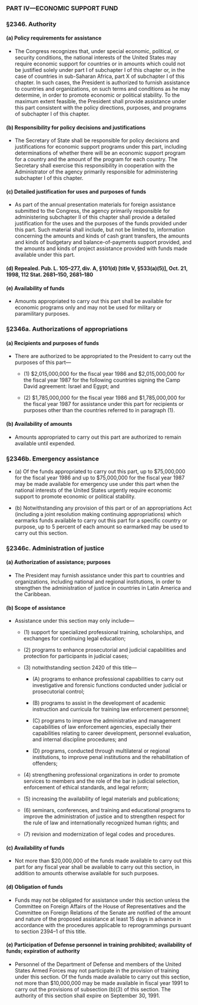 ### PART IV—ECONOMIC SUPPORT FUND

### §2346. Authority
#### (a) Policy requirements for assistance
* The Congress recognizes that, under special economic, political, or security conditions, the national interests of the United States may require economic support for countries or in amounts which could not be justified solely under part I of subchapter I of this chapter or, in the case of countries in sub-Saharan Africa, part X of subchapter I of this chapter. In such cases, the President is authorized to furnish assistance to countries and organizations, on such terms and conditions as he may determine, in order to promote economic or political stability. To the maximum extent feasible, the President shall provide assistance under this part consistent with the policy directions, purposes, and programs of subchapter I of this chapter.

#### (b) Responsibility for policy decisions and justifications
* The Secretary of State shall be responsible for policy decisions and justifications for economic support programs under this part, including determinations of whether there will be an economic support program for a country and the amount of the program for each country. The Secretary shall exercise this responsibility in cooperation with the Administrator of the agency primarily responsible for administering subchapter I of this chapter.

#### (c) Detailed justification for uses and purposes of funds
* As part of the annual presentation materials for foreign assistance submitted to the Congress, the agency primarily responsible for administering subchapter II of this chapter shall provide a detailed justification for the uses and the purposes of the funds provided under this part. Such material shall include, but not be limited to, information concerning the amounts and kinds of cash grant transfers, the amounts and kinds of budgetary and balance-of-payments support provided, and the amounts and kinds of project assistance provided with funds made available under this part.

#### (d) Repealed. Pub. L. 105–277, div. A, §101(d) [title V, §533(a)(5)], Oct. 21, 1998, 112 Stat. 2681–150, 2681–180
#### (e) Availability of funds
* Amounts appropriated to carry out this part shall be available for economic programs only and may not be used for military or paramilitary purposes.

### §2346a. Authorizations of appropriations
#### (a) Recipients and purposes of funds
* There are authorized to be appropriated to the President to carry out the purposes of this part—

  * (1) $2,015,000,000 for the fiscal year 1986 and $2,015,000,000 for the fiscal year 1987 for the following countries signing the Camp David agreement: Israel and Egypt; and

  * (2) $1,785,000,000 for the fiscal year 1986 and $1,785,000,000 for the fiscal year 1987 for assistance under this part for recipients or purposes other than the countries referred to in paragraph (1).

#### (b) Availability of amounts
* Amounts appropriated to carry out this part are authorized to remain available until expended.

### §2346b. Emergency assistance
* (a) Of the funds appropriated to carry out this part, up to $75,000,000 for the fiscal year 1986 and up to $75,000,000 for the fiscal year 1987 may be made available for emergency use under this part when the national interests of the United States urgently require economic support to promote economic or political stability.

* (b) Notwithstanding any provision of this part or of an appropriations Act (including a joint resolution making continuing appropriations) which earmarks funds available to carry out this part for a specific country or purpose, up to 5 percent of each amount so earmarked may be used to carry out this section.

### §2346c. Administration of justice
#### (a) Authorization of assistance; purposes
* The President may furnish assistance under this part to countries and organizations, including national and regional institutions, in order to strengthen the administration of justice in countries in Latin America and the Caribbean.

#### (b) Scope of assistance
* Assistance under this section may only include—

  * (1) support for specialized professional training, scholarships, and exchanges for continuing legal education;

  * (2) programs to enhance prosecutorial and judicial capabilities and protection for participants in judicial cases;

  * (3) notwithstanding section 2420 of this title—

    * (A) programs to enhance professional capabilities to carry out investigative and forensic functions conducted under judicial or prosecutorial control;

    * (B) programs to assist in the development of academic instruction and curricula for training law enforcement personnel;

    * (C) programs to improve the administrative and management capabilities of law enforcement agencies, especially their capabilities relating to career development, personnel evaluation, and internal discipline procedures; and

    * (D) programs, conducted through multilateral or regional institutions, to improve penal institutions and the rehabilitation of offenders;


  * (4) strengthening professional organizations in order to promote services to members and the role of the bar in judicial selection, enforcement of ethical standards, and legal reform;

  * (5) increasing the availability of legal materials and publications;

  * (6) seminars, conferences, and training and educational programs to improve the administration of justice and to strengthen respect for the rule of law and internationally recognized human rights; and

  * (7) revision and modernization of legal codes and procedures.

#### (c) Availability of funds
* Not more than $20,000,000 of the funds made available to carry out this part for any fiscal year shall be available to carry out this section, in addition to amounts otherwise available for such purposes.

#### (d) Obligation of funds
* Funds may not be obligated for assistance under this section unless the Committee on Foreign Affairs of the House of Representatives and the Committee on Foreign Relations of the Senate are notified of the amount and nature of the proposed assistance at least 15 days in advance in accordance with the procedures applicable to reprogrammings pursuant to section 2394–1 of this title.

#### (e) Participation of Defense personnel in training prohibited; availability of funds; expiration of authority
* Personnel of the Department of Defense and members of the United States Armed Forces may not participate in the provision of training under this section. Of the funds made available to carry out this section, not more than $10,000,000 may be made available in fiscal year 1991 to carry out the provisions of subsection (b)(3) of this section. The authority of this section shall expire on September 30, 1991.